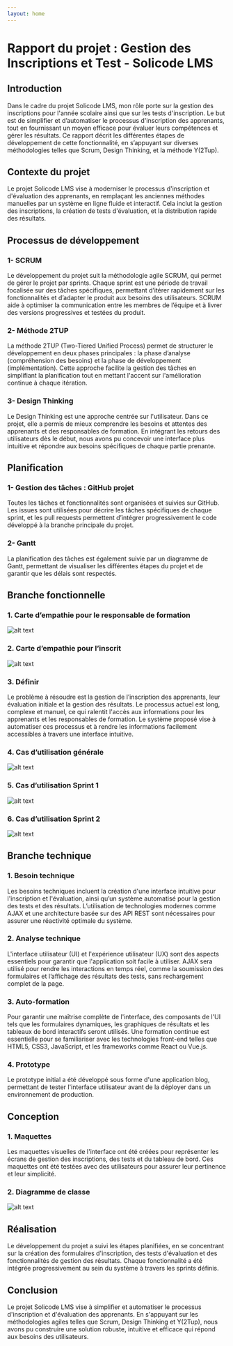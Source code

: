 ```yaml
---
layout: home
---
```

# Rapport du projet : Gestion des Inscriptions et Test - Solicode LMS

## Introduction

Dans le cadre du projet Solicode LMS, mon rôle porte sur la gestion des inscriptions pour l'année scolaire ainsi que sur les tests d'inscription. Le but est de simplifier et d’automatiser le processus d'inscription des apprenants, tout en fournissant un moyen efficace pour évaluer leurs compétences et gérer les résultats. Ce rapport décrit les différentes étapes de développement de cette fonctionnalité, en s’appuyant sur diverses méthodologies telles que Scrum, Design Thinking, et la méthode Y(2Tup).

## Contexte du projet

Le projet Solicode LMS vise à moderniser le processus d'inscription et d'évaluation des apprenants, en remplaçant les anciennes méthodes manuelles par un système en ligne fluide et interactif. Cela inclut la gestion des inscriptions, la création de tests d'évaluation, et la distribution rapide des résultats.

## Processus de développement

### 1- SCRUM

Le développement du projet suit la méthodologie agile SCRUM, qui permet de gérer le projet par sprints. Chaque sprint est une période de travail focalisée sur des tâches spécifiques, permettant d’itérer rapidement sur les fonctionnalités et d’adapter le produit aux besoins des utilisateurs. SCRUM aide à optimiser la communication entre les membres de l’équipe et à livrer des versions progressives et testées du produit.

### 2- Méthode 2TUP

La méthode 2TUP (Two-Tiered Unified Process) permet de structurer le développement en deux phases principales : la phase d’analyse (compréhension des besoins) et la phase de développement (implémentation). Cette approche facilite la gestion des tâches en simplifiant la planification tout en mettant l'accent sur l'amélioration continue à chaque itération.

### 3- Design Thinking

Le Design Thinking est une approche centrée sur l'utilisateur. Dans ce projet, elle a permis de mieux comprendre les besoins et attentes des apprenants et des responsables de formation. En intégrant les retours des utilisateurs dès le début, nous avons pu concevoir une interface plus intuitive et répondre aux besoins spécifiques de chaque partie prenante.

## Planification

### 1- Gestion des tâches : GitHub projet

Toutes les tâches et fonctionnalités sont organisées et suivies sur GitHub. Les issues sont utilisées pour décrire les tâches spécifiques de chaque sprint, et les pull requests permettent d’intégrer progressivement le code développé à la branche principale du projet.

### 2- Gantt

La planification des tâches est également suivie par un diagramme de Gantt, permettant de visualiser les différentes étapes du projet et de garantir que les délais sont respectés.

## Branche fonctionnelle

### 1. Carte d’empathie pour le responsable de formation
![alt text](carte_empathie_responsable.png)

### 2. Carte d’empathie pour l’inscrit
![alt text](carte_empathie_inscrit.png)

### 3. Définir

Le problème à résoudre est la gestion de l’inscription des apprenants, leur évaluation initiale et la gestion des résultats. Le processus actuel est long, complexe et manuel, ce qui ralentit l'accès aux informations pour les apprenants et les responsables de formation. Le système proposé vise à automatiser ces processus et à rendre les informations facilement accessibles à travers une interface intuitive.

### 4. Cas d’utilisation générale
![alt text](use_case.png)

### 5. Cas d’utilisation Sprint 1
![alt text](use_case_sprint_1.png)
### 6. Cas d’utilisation Sprint 2

![alt text](use_case_sprint_2.png)

## Branche technique

### 1. Besoin technique

Les besoins techniques incluent la création d'une interface intuitive pour l'inscription et l'évaluation, ainsi qu’un système automatisé pour la gestion des tests et des résultats. L’utilisation de technologies modernes comme AJAX et une architecture basée sur des API REST sont nécessaires pour assurer une réactivité optimale du système.

### 2. Analyse technique

L'interface utilisateur (UI) et l'expérience utilisateur (UX) sont des aspects essentiels pour garantir que l'application soit facile à utiliser. AJAX sera utilisé pour rendre les interactions en temps réel, comme la soumission des formulaires et l’affichage des résultats des tests, sans rechargement complet de la page.

### 3. Auto-formation

Pour garantir une maîtrise complète de l'interface, des composants de l'UI tels que les formulaires dynamiques, les graphiques de résultats et les tableaux de bord interactifs seront utilisés. Une formation continue est essentielle pour se familiariser avec les technologies front-end telles que HTML5, CSS3, JavaScript, et les frameworks comme React ou Vue.js.

### 4. Prototype

Le prototype initial a été développé sous forme d'une application blog, permettant de tester l'interface utilisateur avant de la déployer dans un environnement de production.

## Conception

### 1. Maquettes

Les maquettes visuelles de l'interface ont été créées pour représenter les écrans de gestion des inscriptions, des tests et du tableau de bord. Ces maquettes ont été testées avec des utilisateurs pour assurer leur pertinence et leur simplicité.

### 2. Diagramme de classe
![alt text](diagrame_de_class.png)

## Réalisation

Le développement du projet a suivi les étapes planifiées, en se concentrant sur la création des formulaires d'inscription, des tests d'évaluation et des fonctionnalités de gestion des résultats. Chaque fonctionnalité a été intégrée progressivement au sein du système à travers les sprints définis.

## Conclusion

Le projet Solicode LMS vise à simplifier et automatiser le processus d'inscription et d'évaluation des apprenants. En s'appuyant sur les méthodologies agiles telles que Scrum, Design Thinking et Y(2Tup), nous avons pu construire une solution robuste, intuitive et efficace qui répond aux besoins des utilisateurs.
